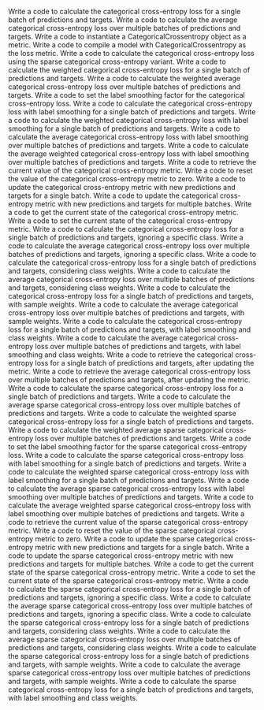 Write a code to calculate the categorical cross-entropy loss for a single batch of predictions and targets.
Write a code to calculate the average categorical cross-entropy loss over multiple batches of predictions and targets.
Write a code to instantiate a CategoricalCrossentropy object as a metric.
Write a code to compile a model with CategoricalCrossentropy as the loss metric.
Write a code to calculate the categorical cross-entropy loss using the sparse categorical cross-entropy variant.
Write a code to calculate the weighted categorical cross-entropy loss for a single batch of predictions and targets.
Write a code to calculate the weighted average categorical cross-entropy loss over multiple batches of predictions and targets.
Write a code to set the label smoothing factor for the categorical cross-entropy loss.
Write a code to calculate the categorical cross-entropy loss with label smoothing for a single batch of predictions and targets.
Write a code to calculate the weighted categorical cross-entropy loss with label smoothing for a single batch of predictions and targets.
Write a code to calculate the average categorical cross-entropy loss with label smoothing over multiple batches of predictions and targets.
Write a code to calculate the average weighted categorical cross-entropy loss with label smoothing over multiple batches of predictions and targets.
Write a code to retrieve the current value of the categorical cross-entropy metric.
Write a code to reset the value of the categorical cross-entropy metric to zero.
Write a code to update the categorical cross-entropy metric with new predictions and targets for a single batch.
Write a code to update the categorical cross-entropy metric with new predictions and targets for multiple batches.
Write a code to get the current state of the categorical cross-entropy metric.
Write a code to set the current state of the categorical cross-entropy metric.
Write a code to calculate the categorical cross-entropy loss for a single batch of predictions and targets, ignoring a specific class.
Write a code to calculate the average categorical cross-entropy loss over multiple batches of predictions and targets, ignoring a specific class.
Write a code to calculate the categorical cross-entropy loss for a single batch of predictions and targets, considering class weights.
Write a code to calculate the average categorical cross-entropy loss over multiple batches of predictions and targets, considering class weights.
Write a code to calculate the categorical cross-entropy loss for a single batch of predictions and targets, with sample weights.
Write a code to calculate the average categorical cross-entropy loss over multiple batches of predictions and targets, with sample weights.
Write a code to calculate the categorical cross-entropy loss for a single batch of predictions and targets, with label smoothing and class weights.
Write a code to calculate the average categorical cross-entropy loss over multiple batches of predictions and targets, with label smoothing and class weights.
Write a code to retrieve the categorical cross-entropy loss for a single batch of predictions and targets, after updating the metric.
Write a code to retrieve the average categorical cross-entropy loss over multiple batches of predictions and targets, after updating the metric.
Write a code to calculate the sparse categorical cross-entropy loss for a single batch of predictions and targets.
Write a code to calculate the average sparse categorical cross-entropy loss over multiple batches of predictions and targets.
Write a code to calculate the weighted sparse categorical cross-entropy loss for a single batch of predictions and targets.
Write a code to calculate the weighted average sparse categorical cross-entropy loss over multiple batches of predictions and targets.
Write a code to set the label smoothing factor for the sparse categorical cross-entropy loss.
Write a code to calculate the sparse categorical cross-entropy loss with label smoothing for a single batch of predictions and targets.
Write a code to calculate the weighted sparse categorical cross-entropy loss with label smoothing for a single batch of predictions and targets.
Write a code to calculate the average sparse categorical cross-entropy loss with label smoothing over multiple batches of predictions and targets.
Write a code to calculate the average weighted sparse categorical cross-entropy loss with label smoothing over multiple batches of predictions and targets.
Write a code to retrieve the current value of the sparse categorical cross-entropy metric.
Write a code to reset the value of the sparse categorical cross-entropy metric to zero.
Write a code to update the sparse categorical cross-entropy metric with new predictions and targets for a single batch.
Write a code to update the sparse categorical cross-entropy metric with new predictions and targets for multiple batches.
Write a code to get the current state of the sparse categorical cross-entropy metric.
Write a code to set the current state of the sparse categorical cross-entropy metric.
Write a code to calculate the sparse categorical cross-entropy loss for a single batch of predictions and targets, ignoring a specific class.
Write a code to calculate the average sparse categorical cross-entropy loss over multiple batches of predictions and targets, ignoring a specific class.
Write a code to calculate the sparse categorical cross-entropy loss for a single batch of predictions and targets, considering class weights.
Write a code to calculate the average sparse categorical cross-entropy loss over multiple batches of predictions and targets, considering class weights.
Write a code to calculate the sparse categorical cross-entropy loss for a single batch of predictions and targets, with sample weights.
Write a code to calculate the average sparse categorical cross-entropy loss over multiple batches of predictions and targets, with sample weights.
Write a code to calculate the sparse categorical cross-entropy loss for a single batch of predictions and targets, with label smoothing and class weights.